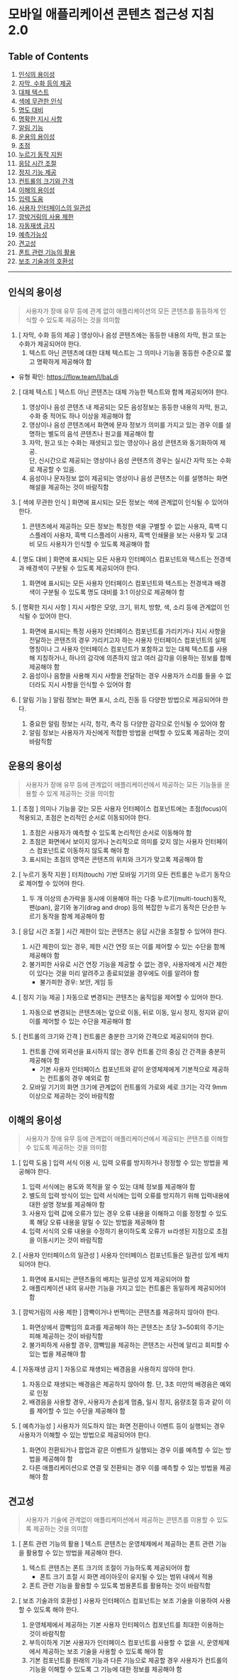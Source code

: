 # 모바일 애플리케이션 콘텐츠 접근성 지침 2.0

## Table of Contents
1. [인식의 용이성]()
  1. [자막, 수화 등의 제공]()
  2. [대체 텍스트]()
  3. [색에 무관한 인식]()
  4. [명도 대비]()
  5. [명확한 지시 사항]()
  6. [알림 기능]()
2. [운용의 용이성]()
  1. [초점]()
  2. [누르기 동작 지원]()
  3. [응답 시간 조절]()
  4. [정지 기능 제공]()
  5. [컨트롤의 크기와 간격]()
3. [이해의 용이성]()
  1. [입력 도움]()
  2. [사용자 인터페이스의 일관성]()
  3. [깜박거림의 사용 제한]()
  4. [자동재생 금지]()
  5. [예측가능성]()
4. [견고성]()
  1. [폰트 관련 기능의 활용]()
  2. [보조 기술과의 호환성]()

***

## 인식의 용이성
> 사용자가 장애 유무 등에 관계 없이 애플리케이션의 모든 콘텐츠를 동등하게 인식할 수 있도록 제공하는 것을 의미함

1. [ 자막, 수화 등의 제공 ] 영상이나 음성 콘텐츠에는 동등한 내용의 자막, 원고 또는 수화가 제공되어야 한다.
   1. 텍스트 아닌 콘텐츠에 대한 대체 텍스트는 그 의미나 기능을 동등한 수준으로 짧고 명확하게 제공해야 함
 - 유형 확인: https://flow.team/l/baLdi

2. [ 대체 텍스트 ] 텍스트 아닌 콘텐츠는 대체 가능한 텍스트와 함께 제공되어야 한다.
    1. 영상이나 음성 콘텐츠 내 제공되는 모든 음성정보는 동등한 내용의 자막, 원고, 수화 중 적어도 하나 이상을 제공해야 함
    2. 영상이나 음성 콘텐츠에서 화면에 문자 정보가 의미를 가지고 있는 경우 이를 설명하는 별도의 음석 콘텐츠나 원고를 제공해야 함
    3. 자막, 원고 또는 수화는 재생되고 있는 영상이나 음성 콘텐츠와 동기화하여 제공. <br/>
      단, 신시간으로 제공되는 영상이나 음성 콘텐츠의 경우는 실시간 자막 또는 수화로 제공할 수 있음.
    4. 음성이나 문자정보 없이 제공되는 영상이나 음성 콘텐츠는 이를 설명하는 화면 해설을 제공하는 것이 바람직함

3. [ 색에 무관한 인식 ] 화면에 표시되는 모든 정보는 색에 관계없이 인식될 수 있어야 한다.
   1. 콘텐츠에서 제공하는 모든 정보는 특정한 색을 구별할 수 없는 사용자, 흑백 디스플레이 사용자, 흑백 디스플레이 사용자, 흑백 인쇄물을 보는 사용자 및 고대비 모드 사용자가 인식할 수 있도록 제공해야 함

4. [ 명도 대비 ] 화면에 표시되는 모든 사용자 인터페이스 컴포넌트와 텍스트는 전경색과 배경색이 구분될 수 있도록 제공되어야 한다.
   1. 화면에 표시되는 모든 사용자 인터페이스 컴포넌트와 텍스트는 전경색과 배경색이 구분될 수 있도록 명도 대비를 3:1 이상으로 제공해야 함

5. [ 명확한 지시 사항 ] 지시 사항은 모양, 크기, 위치, 방향, 색, 소리 등에 관계없이 인식될 수 있어야 한다.
   1. 화면에 표시되는 특정 사용자 인터페이스 컴포넌트를 가리키거나 지시 사항을 전달하는 콘텐츠의 경우 가리키고자 하는 사용자 인터페이스 컴포넌트의 실제 명칭이나 그 사용자 인터페이스 컴포넌트가 포함하고 있는 대체 텍스트를 사용해 지칭하거나, 하나의 감각에 의존하지 않고 여러 감각을 이용하는 정보를 함께 제공해야 함
   2. 음성이나 음향을 사용해 지시 사항을 전달하는 경우 사용자가 소리를 들을 수 없더라도 지시 사항을 인식할 수 있어야 함

6. [ 알림 기능 ] 알림 정보는 화면 표시, 소리, 진동 등 다양한 방법으로 제공되어야 한다.
   1. 중요한 알림 정보는 시각, 청각, 촉각 등 다양한 감각으로 인식될 수 있어야 함
   2. 알림 정보는 사용자가 자신에게 적합한 방법을 선택할 수 있도록 제공하는 것이 바람직함



## 운용의 용이성
> 사용자가 장애 유무 등에 관계없이 애플리케이션에서 제공하는 모든 기능들을 운용할 수 있게 제공하는 것을 의미함

1. [ 초점 ] 의미나 기능을 갖는 모든 사용자 인터페이스 컴포넌트에는 초점(focus)이 적용되고, 초점은 논리적인 순서로 이동되어야 한다. 
   1. 초점은 사용자가 예측할 수 있도록 논리적인 순서로 이동해야 함
   2. 초점은 화면에서 보이지 않거나 논리적으로 의미를 갖지 않는 사용자 인터페이스 컴포넌트로 이동하지 않도록 해야 함
   3. 표시되는 초점의 영역은 콘텐츠의 위치와 크기가 맞고록 제공해야 함

2. [ 누르기 동작 지원 ] 터치(touch) 기반 모바일 기기의 모든 컨트롤은 누르기 동작으로 제어할 수 있어야 한다. 
   1. 두 개 이상의 손가락을 동시에 이용해야 하는 다중 누르기(multi-touch)동작, 팬(pan), 끌기와 놓기(drag and drop) 등의 복잡한 누르기 동작은 단순한 누르기 동작을 함께 제공해야 함

3. [ 응답 시간 조절 ] 시간 제한이 있는 콘텐츠는 응답 시간을 조절할 수 있어야 한다. 
   1. 시간 제한이 있는 경우, 제한 시간 연장 또는 이를 제어할 수 있는 수단을 함께 제공해야 함
   2. 불가피한 사유로 시간 연장 기능을 제공할 수 없는 경우, 사용자에게 시간 제한이 있다는 것을 미리 알려주고 종료되었을 경우에도 이를 알려야 함 <br/>
      * 불가피한 경우: 보안, 게임 등

4.  [ 정지 기능 제공 ] 자동으로 변경되는 콘텐츠는 움직임을 제어할 수 있어야 한다. 
    1.  자동으로 변경되는 콘텐츠에는 앞으로 이동, 뒤로 이동, 일시 정지, 정지와 같이 이를 제어할 수 있는 수단을 제공해야 함

5.  [ 컨트롤의 크기와 간격 ] 컨트롤은 충분한 크기와 간격으로 제공되어야 한다. 
    1.  컨트롤 간에 외곽선을 표시하지 않는 경우 컨트롤 간의 중심 간 간격을 충분히 제공해야 함 <br/>
        * 기본 사용자 인터페이스 컴포넌트와 같이 운영체제에게 기본적으로 제공하는 컨트롤의 경우 예외로 함
    2. 모바일 기기의 화면 크기에 관계없이 컨트롤의 가로와 세로 크기는 각각 9mm 이상으로 제공하는 것이 바람직함 



## 이해의 용이성
> 사용자가 장애 유무 등에 관계없이 애플리케이션에서 제공되는 콘텐츠를 이해할 수 있도록 제공하는 것을 의미함

1.  [ 입력 도움 ] 입력 서식 이용 시, 입력 오류를 방지하거나 정정할 수 있는 방법을 제공해야 한다.
    1.  입력 서식에는 용도와 목적을 알 수 있는 대체 정보를 제공해야 함
    2.  별도의 입력 방식이 있는 입력 서식에는 입력 오류를 방지하기 위해 입력내용에 대한 설명 정보를 제공해야 함
    3.  사용자 입력 값에 오류가 있는 경우 오류 내용을 이해하고 이를 정정할 수 있도록 해당 오류 내용을 알릴 수 있는 방법을 제공해야 함
    4.  입력 서식의 오류 내용을 수정하기 용이하도록 오류가 ㅂ라생된 지점으로 초점을 이동시키는 것이 바람직함

2.  [ 사용자 인터페이스의 일관성 ] 사용자 인터페이스 컴포넌트들은 일관성 있게 배치되어야 한다.
    1.  화면에 표시되는 콘텐츠들의 배치는 일관성 있게 제공되어야 함
    2.  애플리케이션 내의 유사한 기능을 가지고 있는 컨트롤은 동일하게 제공되어야 함

3.  [ 깜박거림의 사용 제한 ] 깜빡이거나 번쩍이는 콘텐츠를 제공하지 않아야 한다.
    1.  화면상에서 깜빡임의 효과를 제공해야 하는 콘텐츠는 초당 3~50회의 주기는 피해 제공하는 것이 바람직함
    2.  불가피하게 사용할 경우, 깜빡임을 제공하는 콘텐츠는 사전에 알리고 회피할 수 있는 법을 제공해야 함

4.  [ 자동재생 금지 ] 자동으로 재생되는 배경음을 사용하지 않아야 한다.
    1.  자동으로 재생되는 배경음은 제공하지 않아야 함. 단, 3초 미만의 배경음은 예외로 인정
    2.  배경음을 사용할 경우, 사용자가 손쉽게 멈춤, 일시 정지, 음량조절 등과 같이 이를 제어할 수 있는 수단을 제공해야 함

5.  [ 예측가능성 ] 사용자가 의도하지 않는 화면 전환이나 이벤트 등이 실행되는 경우 사용자가 이해할 수 있는 방법으로 제공되어야 한다.
    1.  화면이 전환되거나 팝업과 같은 이벤트가 실행되는 경우 이를 예측할 수 있는 방법을 제공해야 함
    2.  다른 애플리케이션으로 연결 및 전환되는 경우 이를 예측할 수 있는 방법을 제공해야 함



## 견고성
> 사용자가 기술에 관계없이 애플리케이션에서 제공하는 콘텐츠를 이용할 수 있도록 제공하는 것을 의미함

1.  [ 폰트 관련 기능의 활용 ] 텍스트 콘텐츠는 운영체제에서 제공하는 폰트 관련 기능을 활용할 수 있는 방법을 제공해야 한다.
    1.  텍스트 콘텐츠는 폰트 크기의 조절이 가능하도록 제공되어야 함 <br/>
        * 폰트 크기 조절 시 화면 레이아웃이 유지될 수 있는 범위 내에서 적용
    2.  폰트 관련 기능을 활용할 수 있도록 범용폰트를 활용하는 것이 바람직함

2.  [ 보조 기술과의 호환성 ] 사용자 인터페이스 컴포넌트는 보조 기술을 이용하여 사용할 수 있도록 해야 한다.
    1.  운영체제에서 제공하는 기본 사용자 인터페이스 컴포넌트를 최대한 이용하는 것이 바람직함
    2.  부득이하게 기본 사용자가 인터페이스 컴포넌트를 사용할 수 없을 시, 운영체제에서 제공하는 보조 기술을 사용할 수 있도록 해야 함
    3.  기본 컴포넌트를 원래의 기능과 다른 기능으로 제공할 경우 사용자가 컨트롤의 기능을 이해할 수 있도록 그 기능에 대한 정보를 제공해야 함
